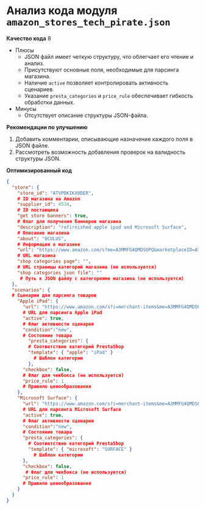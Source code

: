 # Анализ кода модуля `amazon_stores_tech_pirate.json`

**Качество кода**
8
-  Плюсы
    -   JSON файл имеет четкую структуру, что облегчает его чтение и анализ.
    -   Присутствуют основные поля, необходимые для парсинга магазина.
    -   Наличие `active` позволяет контролировать активность сценариев.
    -   Указание `presta_categories` и `price_rule` обеспечивает гибкость обработки данных.
-  Минусы
    - Отсутствует описание структуры JSON-файла.

**Рекомендации по улучшению**

1.  Добавить комментарии, описывающие назначение каждого поля в JSON файле.
2.  Рассмотреть возможность добавления проверок на валидность структуры JSON.

**Оптимизированный код**

```json
{
  "store": {
    "store_id": "ATVPDKIKX0DER",
    # ID магазина на Amazon
    "supplier_id": 4534,
    # ID поставщика
    "get store banners": true,
    # Флаг для получения баннеров магазина
    "description": "refirnished apple ipad and Microsoft Surface",
    # Описание магазина
    "about": "OCULUS",
    # Информация о магазине
    "url": "https://www.amazon.com/s?me=A3MMFG4QMDSOPQ&marketplaceID=ATVPDKIKX0DER",
    # URL магазина
    "shop categories page": "",
    # URL страницы категорий магазина (не используется)
    "shop categories json file": ""
     # Путь к JSON файлу с категориями магазина (не используется)
  },
  "scenarios": {
  # Сценарии для парсинга товаров
    "Apple iPad": {
      "url": "https://www.amazon.com/s?i=merchant-items&me=A3MMFG4QMDSOPQ&rh=p_4%3AApple&dc&ds=v1%3AZR3ViI9gYZ%2FaTgCS2hbcRqqmXZIvuJ1OuWNjXLgyMeA&marketplaceID=ATVPDKIKX0DER&qid=1671321429&ref=sr_nr_p_4_1",
      # URL для парсинга Apple iPad
      "active": true,
      # Флаг активности сценария
      "condition":"new",
      # Состояние товара
        "presta_categories": {
        # Соответствие категорий PrestaShop
        "template": { "apple": "iPad" }
          # Шаблон категории
        },
      "checkbox": false,
      # Флаг для чекбокса (не используется)
      "price_rule": 1
      # Правило ценообразования
    },
    "Microsoft Surface": {
      "url": "https://www.amazon.com/s?i=merchant-items&me=A3MMFG4QMDSOPQ&rh=p_4%3AMicrosoft&dc&ds=v1%3AZamybgWSUuxayvxDLutGT0IMf5bIa4O%2Fi7cOvvZyJYw&marketplaceID=ATVPDKIKX0DER&qid=1671322146&ref=sr_nr_p_4_2",
      # URL для парсинга Microsoft Surface
      "active": true,
      # Флаг активности сценария
      "condition":"new",
      # Состояние товара
      "presta_categories": {
        # Соответствие категорий PrestaShop
        "template": { "microsoft": "SURFACE" }
          # Шаблон категории
      },
      "checkbox": false,
       # Флаг для чекбокса (не используется)
      "price_rule": 1
      # Правило ценообразования
    }
  }
}
```